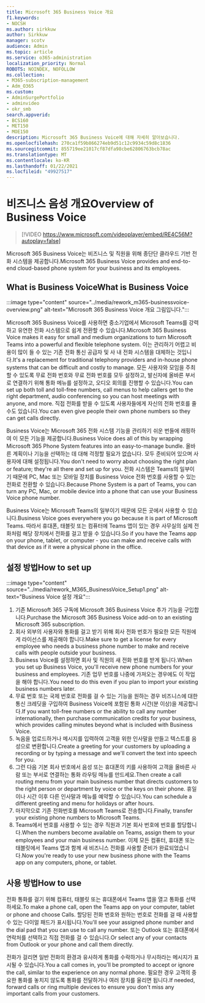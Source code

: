 ```yaml
---
title: Microsoft 365 Business Voice 개요
f1.keywords:
- NOCSH
ms.author: sirkkuw
author: Sirkkuw
manager: scotv
audience: Admin
ms.topic: article
ms.service: o365-administration
localization_priority: Normal
ROBOTS: NOINDEX, NOFOLLOW
ms.collection:
- M365-subscription-management
- Adm_O365
ms.custom:
- AdminSurgePortfolio
- adminvideo
- okr_smb
search.appverid:
- BCS160
- MET150
- MOE150
description: Microsoft 365 Business Voice에 대해 자세히 알아보습니다.
ms.openlocfilehash: 270ca1f59b866274eb9d51c12c9934c59d8c1836
ms.sourcegitcommit: 855719ee21017cf87dfa98cbe62806763bcb78ac
ms.translationtype: MT
ms.contentlocale: ko-KR
ms.lasthandoff: 01/22/2021
ms.locfileid: "49927517"
---
```

# <a name="overview-of-business-voice"></a><span data-ttu-id="5e0fd-103">비즈니스 음성 개요</span><span class="sxs-lookup"><span data-stu-id="5e0fd-103">Overview of Business Voice</span></span>

> [!VIDEO https://www.microsoft.com/videoplayer/embed/RE4C56M?autoplay=false]

<span data-ttu-id="5e0fd-104">Microsoft 365 Business Voice는 비즈니스 및 직원을 위해 종단단 클라우드 기반 전화 시스템을 제공합니다.</span><span class="sxs-lookup"><span data-stu-id="5e0fd-104">Microsoft 365 Business Voice provides and end-to-end cloud-based phone system for your business and its employees.</span></span>

## <a name="what-is-business-voice"></a><span data-ttu-id="5e0fd-105">What is Business Voice</span><span class="sxs-lookup"><span data-stu-id="5e0fd-105">What is Business Voice</span></span>

:::image type="content" source="../media/rework_m365-businessvoice-overview.png" alt-text="Microsoft 365 Business Voice 개요 그림입니다.":::

<span data-ttu-id="5e0fd-107">Microsoft 365 Business Voice를 사용하면 중소기업에서 Microsoft Teams를 강력하고 유연한 전화 시스템으로 쉽게 전환할 수 있습니다.</span><span class="sxs-lookup"><span data-stu-id="5e0fd-107">Microsoft 365 Business Voice makes it easy for small and medium organizations to turn Microsoft Teams into a powerful and flexible telephone system.</span></span> <span data-ttu-id="5e0fd-108">이는 관리하기 어렵고 비용이 많이 들 수 있는 기존 전화 통신 공급자 및 사 내 전화 시스템을 대체하는 것입니다.</span><span class="sxs-lookup"><span data-stu-id="5e0fd-108">It's a replacement for traditional telephony providers and in-house phone systems that can be difficult and costly to manage.</span></span> <span data-ttu-id="5e0fd-109">모든 사용자와 모임을 주최할 수 있도록 무료 전화 번호와 무료 전화 번호를 모두 설정하고, 발신자에 올바른 부서로 연결하기 위해 통화 메뉴를 설정하고, 오디오 회의를 진행할 수 있습니다.</span><span class="sxs-lookup"><span data-stu-id="5e0fd-109">You can set up both toll and toll-free numbers, call menus to help callers get to the right department, audio conferencing so you can host meetings with anyone, and more.</span></span> <span data-ttu-id="5e0fd-110">직접 전화를 받을 수 있도록 사용자들에게 자신의 전화 번호를 줄 수도 있습니다.</span><span class="sxs-lookup"><span data-stu-id="5e0fd-110">You can even give people their own phone numbers so they can get calls directly.</span></span>

<span data-ttu-id="5e0fd-111">Business Voice는 Microsoft 365 전화 시스템 기능을 관리하기 쉬운 번들에 래핑하여 이 모든 기능을 제공합니다.</span><span class="sxs-lookup"><span data-stu-id="5e0fd-111">Business Voice does all of this by wrapping Microsoft 365 Phone System features into an easy-to-manage bundle.</span></span> <span data-ttu-id="5e0fd-112">올바른 계획이나 기능을 선택하는 데 대해 걱정할 필요가 없습니다. 모두 준비되어 있으며 사용자에 대해 설정됩니다.</span><span class="sxs-lookup"><span data-stu-id="5e0fd-112">You don't need to worry about choosing the right plan or feature; they're all there and set up for you.</span></span> <span data-ttu-id="5e0fd-113">전화 시스템은 Teams의 일부이기 때문에 PC, Mac 또는 모바일 장치를 Business Voice 전화 번호를 사용할 수 있는 전화로 전환할 수 있습니다.</span><span class="sxs-lookup"><span data-stu-id="5e0fd-113">Because Phone System is a part of Teams, you can turn any PC, Mac, or mobile device into a phone that can use your Business Voice phone number.</span></span>

<span data-ttu-id="5e0fd-114">Business Voice는 Microsoft Teams의 일부이기 때문에 모든 곳에서 사용할 수 있습니다.</span><span class="sxs-lookup"><span data-stu-id="5e0fd-114">Business Voice goes everywhere you go because it is part of Microsoft Teams.</span></span> <span data-ttu-id="5e0fd-115">따라서 휴대폰, 태블릿 또는 컴퓨터에 Teams 앱이 있는 경우 사무실의 실제 전화처럼 해당 장치에서 전화를 걸고 받을 수 있습니다.</span><span class="sxs-lookup"><span data-stu-id="5e0fd-115">So if you have the Teams app on your phone, tablet, or computer - you can make and receive calls with that device as if it were a physical phone in the office.</span></span>

## <a name="how-to-set-up"></a><span data-ttu-id="5e0fd-116">설정 방법</span><span class="sxs-lookup"><span data-stu-id="5e0fd-116">How to set up</span></span>

:::image type="content" source="../media/rework_M365_BusinessVoice_Setup1.png" alt-text="Business Voice 설정 개요":::

1. <span data-ttu-id="5e0fd-118">기존 Microsoft 365 구독에 Microsoft 365 Business Voice 추가 기능을 구입합니다.</span><span class="sxs-lookup"><span data-stu-id="5e0fd-118">Purchase the Microsoft 365 Business Voice add-on to an existing Microsoft 365 subscription.</span></span>
1. <span data-ttu-id="5e0fd-119">회사 외부의 사용자와 통화를 걸고 받기 위해 회사 전화 번호가 필요한 모든 직원에게 라이선스를 제공해야 합니다.</span><span class="sxs-lookup"><span data-stu-id="5e0fd-119">Make sure to get a license for every employee who needs a business phone number to make and receive calls with people outside your business.</span></span>
1. <span data-ttu-id="5e0fd-120">Business Voice를 설정하면 회사 및 직원의 새 전화 번호를 받게 됩니다.</span><span class="sxs-lookup"><span data-stu-id="5e0fd-120">When you set up Business Voice, you'll receive new phone numbers for your business and employees.</span></span> <span data-ttu-id="5e0fd-121">기존 업무 번호를 나중에 가져오는 경우에도 이 작업을 해야 합니다.</span><span class="sxs-lookup"><span data-stu-id="5e0fd-121">You need to do this even if you plan to import your existing business numbers later.</span></span>
1. <span data-ttu-id="5e0fd-122">무료 번호 또는 국제 번호로 전화를 걸 수 있는 기능을 원하는 경우 비즈니스에 대한 통신 크레딧을 구입하여 Business Voice에 포함된 통화 시간(분 이상)을 제공합니다.</span><span class="sxs-lookup"><span data-stu-id="5e0fd-122">If you want toll-free numbers or the ability to call any number internationally, then purchase communication credits for your business, which provides calling minutes beyond what is included with Business Voice.</span></span>
1. <span data-ttu-id="5e0fd-123">녹음을 업로드하거나 메시지를 입력하여 고객을 위한 인사말을 만들고 텍스트를 음성으로 변환합니다.</span><span class="sxs-lookup"><span data-stu-id="5e0fd-123">Create a greeting for your customers by uploading a recording or by typing a message and we'll convert the text into speech for you.</span></span>
1. <span data-ttu-id="5e0fd-124">그런 다음 기본 회사 번호에서 음성 또는 휴대폰의 키를 사용하여 고객을 올바른 사람 또는 부서로 연결하는 통화 라우팅 메뉴를 만드세요.</span><span class="sxs-lookup"><span data-stu-id="5e0fd-124">Then create a call routing menu from your main business number that directs customers to the right person or department by voice or the keys on their phone.</span></span> <span data-ttu-id="5e0fd-125">휴일이나 시간 이후 다른 인사말과 메뉴를 예약할 수 있습니다.</span><span class="sxs-lookup"><span data-stu-id="5e0fd-125">You can schedule a different greeting and menu for holidays or after hours.</span></span>
1. <span data-ttu-id="5e0fd-126">마지막으로 기존 전화번호를 Microsoft Teams로 전송합니다.</span><span class="sxs-lookup"><span data-stu-id="5e0fd-126">Finally, transfer your existing phone numbers to Microsoft Teams.</span></span>
1. <span data-ttu-id="5e0fd-127">Teams에서 번호를 사용할 수 있는 경우 직원과 기본 회사 번호에 번호를 할당합니다.</span><span class="sxs-lookup"><span data-stu-id="5e0fd-127">When the numbers become available on Teams, assign them to your employees and your main business number.</span></span> <span data-ttu-id="5e0fd-128">이제 모든 컴퓨터, 휴대폰 또는 태블릿에서 Teams 앱과 함께 새 비즈니스 전화를 사용할 준비가 완료되었습니다.</span><span class="sxs-lookup"><span data-stu-id="5e0fd-128">Now you're ready to use your new business phone with the Teams app on any computers, phone, or tablet.</span></span>

## <a name="how-to-use"></a><span data-ttu-id="5e0fd-129">사용 방법</span><span class="sxs-lookup"><span data-stu-id="5e0fd-129">How to use</span></span>

<span data-ttu-id="5e0fd-130">전화 통화를 걸기 위해 컴퓨터, 태블릿 또는 휴대폰에서 Teams 앱을 열고 통화를 선택하세요.</span><span class="sxs-lookup"><span data-stu-id="5e0fd-130">To make a phone call, open the Teams app on your computer, tablet or phone and choose Calls.</span></span> <span data-ttu-id="5e0fd-131">할당된 전화 번호와 원하는 번호로 전화를 걸 때 사용할 수 있는 다이얼 패드가 표시됩니다.</span><span class="sxs-lookup"><span data-stu-id="5e0fd-131">You'll see your assigned phone number and the dial pad that you can use to call any number.</span></span> <span data-ttu-id="5e0fd-132">또는 Outlook 또는 휴대폰에서 연락처를 선택하고 직접 전화를 걸 수 있습니다.</span><span class="sxs-lookup"><span data-stu-id="5e0fd-132">Or select any of your contacts from Outlook or your phone and call them directly.</span></span>

<span data-ttu-id="5e0fd-133">전화가 걸리면 일반 전화의 환경과 유사하게 통화를 수락하거나 무시하라는 메시지가 표시될 수 있습니다.</span><span class="sxs-lookup"><span data-stu-id="5e0fd-133">You a call comes in, you'll be prompted to accept or ignore the call, similar to the experience on any normal phone.</span></span> <span data-ttu-id="5e0fd-134">필요한 경우 고객의 중요한 통화를 놓치지 않도록 통화를 전달하거나 여러 장치를 울리면 됩니다.</span><span class="sxs-lookup"><span data-stu-id="5e0fd-134">If needed, forward calls or ring multiple devices to ensure you don't miss any important calls from your customers.</span></span>